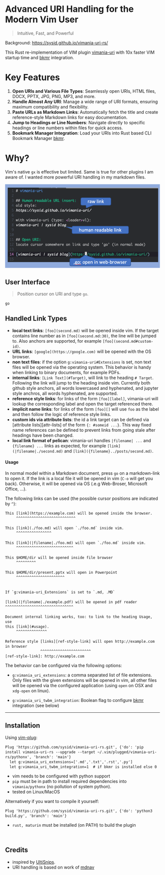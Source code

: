 # Advanced URI Handling for the Modern Vim User

> Intuitive, Fast, and Powerful

Background: https://sysid.github.io/vimania-uri-rs/

This Rust re-implementation of VIM plugin [vimania-uri](https://github.com/sysid/vimania-uri)
with 10x faster VIM startup time and [bkmr](https://github.com/sysid/bkmr) integration.

# Key Features
1. **Open URIs and Various File Types**: Seamlessly open URIs, HTML files, DOCX, PPTX, JPG, PNG, MP3, and more.
2. **Handle Almost Any URI**: Manage a wide range of URI formats, ensuring maximum compatibility and flexibility.
3. **Paste URLs as Markdown Links**: Automatically fetch the title and create reference-style Markdown links for easy documentation.
4. **Jump to Headings or Line Numbers**: Navigate directly to specific headings or line numbers within files for quick access.
5. **Bookmark Manager Integration**: Load your URIs into Rust based CLI Bookmark Manager [bkmr](https://github.com/sysid/bkmr).

# Why?
Vim's native `gx` is effective but limited.
Same is true for other plugins I am aware of. 
I wanted more powerful URI handling in my markdown files.

![demo](vimania-uri-demo.png)

## User Interface

> Position cursor on URI and type `go`.

    go

## Handled Link Types
- **local text links**:
    `[foo](second.md)` will be opened inside vim.
    If the target contains line number as in `[foo](second.md:30)`, the line
    will be jumped to.
    Also anchors are supported, for example `[foo](second.md#custom-id)`.
- **URL links**:
    `[google](https://google.com)` will be opened with the OS browser.
- **non text files**:
    if the option `g:vimania-uri#Extensions` is set, non text files will be opened
    via the operating system.
    This behavior is handy when linking to binary documents, for example PDFs.
- **internal links**:
    `[Link Text](#Target)`, will link to the heading `# Target`.
    Following the link will jump to the heading inside vim.
    Currently both github style anchors, all words lowercased and hyphenated,
    and jupyter style anchros, all words hyphenated, are supported.
- **reference style links**:
    for links of the form `[foo][label]`, vimania-uri will lookup the corresponding
    label and open the target referenced there.
- **implicit name links**:
    for links of the form `[foo][]` will use `foo` as the label and then follow
    the logic of reference style links.
- **custom ids via attribute lists**:
    the id a link target can be defined via [attribute lists][attr-lists] of
    the form `{: #someid ...}`.
    This way fixed name references can be defined to prevent links from going
    stale after headings have been changed.
- **local link format of pelican**:
    vimania-uri handles `|filename| ...` and `{filename} ...` links as expected, for
    example `[link](|filename|./second.md)` and
    `[link]({filename}../posts/second.md)`.


#### Usage

In normal model within a Markdown document, press `go` on a markdown-link to open it.
If the link is a local file it will be opened in vim (`C-o` will get you back).
Otherwise, it will be opened via OS (.e.g Web-Broser, Microsoft Office, ...).

The following links can be used (the possible cursor positions are indicated by `^`):

    This [link](https://example.com) will be opened inside the browser.
         ^^^^^^^^^^^^^^^^^^^^^^^^^^^

    This [link](./foo.md) will open `./foo.md` inside vim.
         ^^^^^^^^^^^^^^^^

    This [link](|filename|./foo.md) will open `./foo.md` inside vim.
         ^^^^^^^^^^^^^^^^^^^^^^^^^^

    This $HOME/dir will be opened inside file browser
         ^^^^^^^^^

    This $HOME/dir/present.pptx will open in Powerpoint
         ^^^^^^^^^^^^^^^^^^^^^^


    If `g:vimania-uri_Extensions` is set to `.md, .MD`

    [link](|filename|./example.pdf) will be opened in pdf reader
    ^^^^^^^^^^^^^^^^^^^^^^^^^^^^^^^

    Document internal linking works, too: to link to the heading Usage, use
    this [link](#usage).
         ^^^^^^^^^^^^^^

    Reference style [links][ref-style-link] will open http://example.com in browser
                    ^^^^^^^^^^^^^^^^^^^^^^^
    [ref-style-link]: http://example.com


The behavior can be configured via the following options:

- `g:vimania_uri_extensions`:
    a comma separated list of file extensions.
    Only files with the given extensions will be opened in vim, all other
    files will be opened via the configured application (using `open` on OSX
    and `xdg-open` on linux).

- `g:vimania_uri_twbm_integration`:
    Boolean flag to configure [bkmr](https://github.com/sysid/bkmr) integration (see below)

---

## Installation
Using [vim-plug](https://github.com/junegunn/vim-plug):
```vim
Plug 'https://github.com/sysid/vimania-uri-rs.git', {'do': 'pip install vimania-uri-rs --upgrade --target ~/.vim/plugged/vimania-uri-rs/pythonx', 'branch': 'main'}
  let g:vimania_uri_extensions=['.md','.txt','.rst','.py']
  let g:vimania_uri_twbm_integration=1  # if bkmr is installed else 0
```
- vim needs to be configured with python support
- `pip` must be in path to install required dependencies into `vimania/pythonx` (no pollution of system python).
- tested on Linux/MacOS

Alternatively if you want to compile it yourself:
```vim
Plug 'https://github.com/sysid/vimania-uri-rs.git', {'do': 'python3 build.py', 'branch': 'main'}
```
- `rust, maturin` must be installed (on PATH) to build the plugin

<br>

## Credits
- inspired by [UltiSnips](https://github.com/SirVer/ultisnips).
- URI handling is based on work of [mdnav](https://github.com/chmp/mdnav)

<!-- Badges -->
